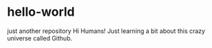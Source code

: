 # hello-world
just another repository
Hi Humans!
Just learning a bit about this crazy universe called Github.

